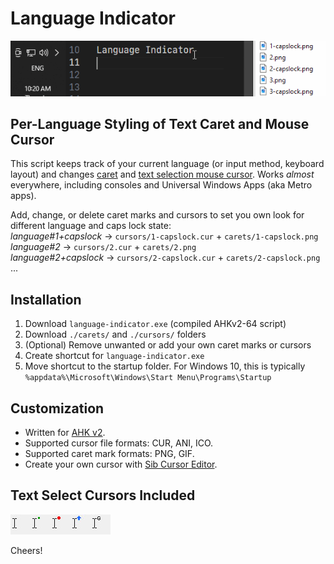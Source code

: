 # Language Indicator

<img src="img/how-it-work.gif" width="608" />

## Per-Language Styling of Text Caret and Mouse Cursor

This script keeps track of your current language (or input method, keyboard layout) and changes [caret](https://en.wikipedia.org/wiki/Caret_navigation) and [text selection mouse cursor](<https://en.wikipedia.org/wiki/Cursor_(user_interface)#I-beam_pointer>). Works _almost_ everywhere, including consoles and Universal Windows Apps (aka Metro apps).

Add, change, or delete caret marks and cursors to set you own look for different language and caps lock state:  
_language#1+capslock_ → `cursors/1-capslock.cur` + `carets/1-capslock.png`  
_language#2_ → `cursors/2.cur` + `carets/2.png`  
_language#2+capslock_ → `cursors/2-capslock.cur` + `carets/2-capslock.png`  
...

## Installation

1. Download `language-indicator.exe` (compiled AHKv2-64 script)
2. Download `./carets/` and `./cursors/` folders
3. (Optional) Remove unwanted or add your own caret marks or cursors
4. Create shortcut for `language-indicator.exe`
5. Move shortcut to the startup folder. For Windows 10, this is typically `%appdata%\Microsoft\Windows\Start Menu\Programs\Startup`

## Customization

-   Written for [AHK v2](https://www.autohotkey.com/docs/v2/).
-   Supported cursor file formats: CUR, ANI, ICO.
-   Supported caret mark formats: PNG, GIF.
-   Create your own cursor with [Sib Cursor Editor](http://www.sibcode.com/cursor-editor/).

## Text Select Cursors Included

<img align="left" src="img/ibeam-default.jpg" alt="default i-beam cursor" />
<img align="left" src="img/ibeam-dot-green.jpg" alt="i-beam cursor with dot" />
<img align="left" src="img/ibeam-circle-red.jpg" alt="i-beam cursor with circle" />
<img align="left" src="img/ibeam-arrow-up-blue.jpg" alt="i-beam cursor with arrow up" />
<img src="img/ibeam-g.jpg" alt="i-beam cursor with letter g" />

Cheers!

